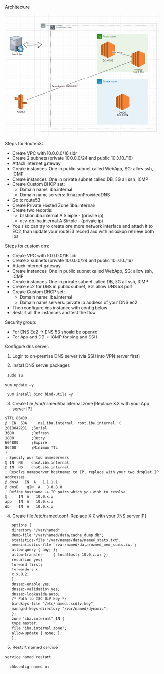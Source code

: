 Architecture

![img.png](pictures/custom-dns-vpc.png)


Steps for Route53:

* Create VPC with 10.0.0.0/16 sidr
* Create 2 subnets (private 10.0.0.0/24 and public 10.0.10./16)
* Attach internet gateway
* Create instances: One in public subnet called WebApp, SG: allow ssh, ICMP
* Create instances: One in private subnet called DB, SG all ssh, ICMP
* Create Custom DHCP set:
  * Domain name: iba.internal
  * Domain name servers: AmazonProvidedDNS
* Go to route53
* Create Private Hosted Zone (iba.internal)
* Create two records:
  * bastion.iba.internal	A	Simple	-	(private ip) 
  * dev-db.iba.internal	A	Simple	-	(private ip)
* You also can try to create one more network interface and attach it to EC2, than update your route53 record and with nslookup retrieve both ips


Steps for custom dns:

* Create VPC with 10.0.0.0/16 sidr
* Create 2 subnets (private 10.0.0.0/24 and public 10.0.10./16)
* Attach internet gateway
* Create instances: One in public subnet called WebApp, SG: allow ssh, ICMP
* Create instances: One in private subnet called DB, SG all ssh, ICMP
* Create ec2 for DNS in public subnet, SG: allow DNS 53 port
* Create Custom DHCP set:
    * Domain name: iba.internal
    * Domain name servers: private ip address of your DNS ec2
* Then configure dns instance with config below
* Restart all the instances and test the flow

Security group:

* For DNS Ec2 -> DNS 53 should be opened
* For App and DB -> ICMP for ping and SSH

Configure dns server:

1. Login to on-premise DNS server (via SSH into VPN server first)

2. Install DNS server packages

``` sudo su```

```yum update –y```

``` yum install bind bind-utils –y```

3. Create file /var/named/iba.internal.zone [Replace X.X with your App server IP]

```
$TTL 86400
@  IN  SOA     ns1.iba.internal. root.iba.internal. (
2013042201  ;Serial
3600        ;Refresh
1800        ;Retry
604800      ;Expire
86400       ;Minimum TTL
)
; Specify our two nameservers
@ IN  NS    dnsA.iba.internal.
@ IN  NS    dnsB.iba.internal.
; Resolve nameserver hostnames to IP, replace with your two droplet IP addresses.
@ dnsA   IN  A   1.1.1.1
@ dnsB    qIN  A   8.8.8.8
; Define hostname -> IP pairs which you wish to resolve
@     IN  A   10.0.x.x
app   IN  A   10.0.x.x
db    IN  A   10.0.x.x
```

4. Create file /etc/named.conf [Replace X.X with your DNS server IP]

```
   options {
   directory "/var/named";
   dump-file "/var/named/data/cache_dump.db";
   statistics-file "/var/named/data/named_stats.txt";
   memstatistics-file "/var/named/data/named_mem_stats.txt";
   allow-query { any; };
   allow-transfer     { localhost; 10.0.x.x; };
   recursion yes;
   forward first;
   forwarders {
   x.x.0.2;
   };
   dnssec-enable yes;
   dnssec-validation yes;
   dnssec-lookaside auto;
   /* Path to ISC DLV key */
   bindkeys-file "/etc/named.iscdlv.key";
   managed-keys-directory "/var/named/dynamic";
   };
   zone "iba.internal" IN {
   type master;
   file "iba.internal.zone";
   allow-update { none; };
   };
```

5. Restart named service

```service named restart```

```  chkconfig named on```